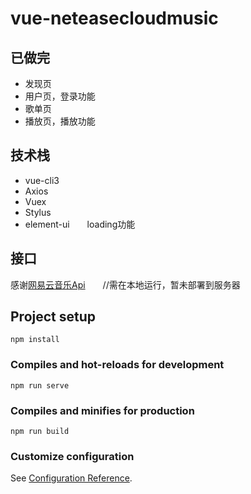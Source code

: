 # vue-neteasecloudmusic
## 已做完
- 发现页
- 用户页，登录功能
- 歌单页
- 播放页，播放功能

## 技术栈
- vue-cli3
- Axios
- Vuex
- Stylus
- element-ui　　loading功能

## 接口
感谢[网易云音乐Api](https://binaryify.github.io/NeteaseCloudMusicApi)　　//需在本地运行，暂未部署到服务器

## Project setup
```
npm install
```

### Compiles and hot-reloads for development
```
npm run serve
```

### Compiles and minifies for production
```
npm run build
```
### Customize configuration
See [Configuration Reference](https://cli.vuejs.org/config/).
